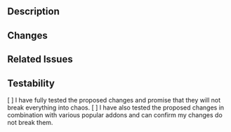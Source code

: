 ## Description
<!-- Please explain your changes -->

## Changes
<!-- Please list all the changes you have made -->

## Related Issues
<!-- Please tag any Issues related to your Pull Request -->
<!-- Syntax: "Resolves #000" -->

## Testability
<!-- Check the boxes below if - and only if - you tested your changes thoroughly -->
[ ] I have fully tested the proposed changes and promise that they will not break everything into chaos.
[ ] I have also tested the proposed changes in combination with various popular addons and can confirm my changes do not break them.
